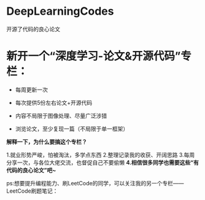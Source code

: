 # DeepLearningCodes
开源了代码的良心论文

# 新开一个“深度学习-论文&开源代码”专栏：

- 每周更新一次

- 每次提供5份左右论文+开源代码

- 内容不局限于图像处理、尽量广泛涉猎

- 浏览论文，至少复现一篇（不局限于单一框架）



**解释一下，为什么要搞这个专栏？** 

1.就业形势严峻，怕被淘汰，多学点东西
2.整理记录我的收获、开阔思路
3.每周分享一次，与各位大佬交流，也督促自己不要偷懒
**4.相信很多同学也需要这些“有代码的良心论文”吧~**



ps:想要提升编程能力、刷LeetCode的同学，可以关注我的另一个专栏——LeetCode刷题笔记：
